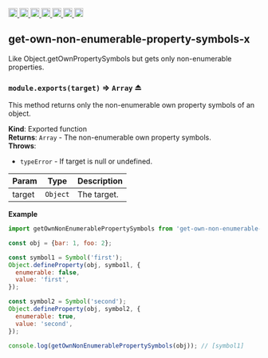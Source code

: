 <a
  href="https://travis-ci.org/Xotic750/get-own-non-enumerable-property-symbols-x"
  title="Travis status">
<img
  src="https://travis-ci.org/Xotic750/get-own-non-enumerable-property-symbols-x.svg?branch=master"
  alt="Travis status" height="18">
</a>
<a
  href="https://david-dm.org/Xotic750/get-own-non-enumerable-property-symbols-x"
  title="Dependency status">
<img src="https://david-dm.org/Xotic750/get-own-non-enumerable-property-symbols-x/status.svg"
  alt="Dependency status" height="18"/>
</a>
<a
  href="https://david-dm.org/Xotic750/get-own-non-enumerable-property-symbols-x?type=dev"
  title="devDependency status">
<img src="https://david-dm.org/Xotic750/get-own-non-enumerable-property-symbols-x/dev-status.svg"
  alt="devDependency status" height="18"/>
</a>
<a
  href="https://badge.fury.io/js/get-own-non-enumerable-property-symbols-x"
  title="npm version">
<img src="https://badge.fury.io/js/get-own-non-enumerable-property-symbols-x.svg"
  alt="npm version" height="18">
</a>
<a
  href="https://www.jsdelivr.com/package/npm/get-own-non-enumerable-property-symbols-x"
  title="jsDelivr hits">
<img src="https://data.jsdelivr.com/v1/package/npm/get-own-non-enumerable-property-symbols-x/badge?style=rounded"
  alt="jsDelivr hits" height="18">
</a>
<a
  href="https://bettercodehub.com/results/Xotic750/get-own-non-enumerable-property-symbols-x"
  title="bettercodehub score">
<img src="https://bettercodehub.com/edge/badge/Xotic750/get-own-non-enumerable-property-symbols-x?branch=master"
  alt="bettercodehub score" height="18">
</a>
<a
  href="https://coveralls.io/github/Xotic750/get-own-non-enumerable-property-symbols-x?branch=master"
  title="Coverage Status">
<img src="https://coveralls.io/repos/github/Xotic750/get-own-non-enumerable-property-symbols-x/badge.svg?branch=master"
  alt="Coverage Status" height="18">
</a>

<a name="module_get-own-non-enumerable-property-symbols-x"></a>

## get-own-non-enumerable-property-symbols-x

Like Object.getOwnPropertySymbols but gets only non-enumerable properties.

<a name="exp_module_get-own-non-enumerable-property-symbols-x--module.exports"></a>

### `module.exports(target)` ⇒ <code>Array</code> ⏏

This method returns only the non-enumerable own property symbols of an object.

**Kind**: Exported function  
**Returns**: <code>Array</code> - The non-enumerable own property symbols.  
**Throws**:

- <code>typeError</code> - If target is null or undefined.

| Param  | Type                | Description |
| ------ | ------------------- | ----------- |
| target | <code>Object</code> | The target. |

**Example**

```js
import getOwnNonEnumerablePropertySymbols from 'get-own-non-enumerable-property-symbols-x';

const obj = {bar: 1, foo: 2};

const symbol1 = Symbol('first');
Object.defineProperty(obj, symbo1l, {
  enumerable: false,
  value: 'first',
});

const symbol2 = Symbol('second');
Object.defineProperty(obj, symbol2, {
  enumerable: true,
  value: 'second',
});

console.log(getOwnNonEnumerablePropertySymbols(obj)); // [symbol1]
```
